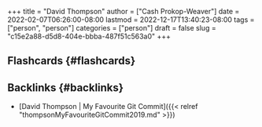+++
title = "David Thompson"
author = ["Cash Prokop-Weaver"]
date = 2022-02-07T06:26:00-08:00
lastmod = 2022-12-17T13:40:23-08:00
tags = ["person", "person"]
categories = ["person"]
draft = false
slug = "c15e2a88-d5d8-404e-bbba-487f51c563a0"
+++

## Flashcards {#flashcards}


## Backlinks {#backlinks}

-   [David Thompson | My Favourite Git Commit]({{< relref "thompsonMyFavouriteGitCommit2019.md" >}})
